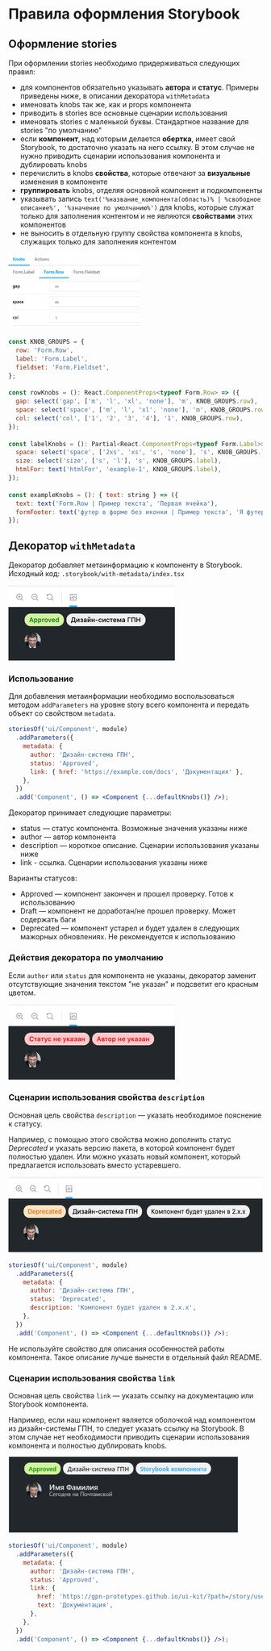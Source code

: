 # Правила оформления Storybook

## Оформление stories

При оформлении stories необходимо придерживаться следующих правил:

- для компонентов обязательно указывать **автора** и **статус**. Примеры приведены ниже, в описании декоратора `withMetadata`
- именовать knobs так же, как и props компонента
- приводить в stories все основные сценарии использования
- именовать stories с маленькой буквы. Стандартное название для stories "по умолчанию"
- если **компонент**, над которым делается **обертка**, имеет свой Storybook, то достаточно указать на него ссылку. В этом случае не нужно приводить сценарии использования компонента и дублировать knobs
- перечислить в knobs **свойства**, которые отвечают за **визуальные** изменения в компоненте
- **группировать** knobs, отделяя основной компонент и подкомпоненты
- указывать запись `text('%название_компонента(область)% | %свободное описание%', '%значение по умолчанию%')` для knobs, которые служат только для заполнения контентом и не являются **свойствами** этих компонентов
- не выносить в отдельную группу свойства компонента в knobs, служащих только для заполнения контентом

<img src="static/storybook/pic-1.png" height="150">

```jsx
const KNOB_GROUPS = {
  row: 'Form.Row',
  label: 'Form.Label',
  fieldset: 'Form.Fieldset',
};

const rowKnobs = (): React.ComponentProps<typeof Form.Row> => ({
  gap: select('gap', ['m', 'l', 'xl', 'none'], 'm', KNOB_GROUPS.row),
  space: select('space', ['m', 'l', 'xl', 'none'], 'm', KNOB_GROUPS.row),
  col: select('col', ['1', '2', '3', '4'], '1', KNOB_GROUPS.row),
});

const labelKnobs = (): Partial<React.ComponentProps<typeof Form.Label>> => ({
  space: select('space', ['2xs', 'xs', 's', 'none'], 's', KNOB_GROUPS.label),
  size: select('size', ['s', 'l'], 's', KNOB_GROUPS.label),
  htmlFor: text('htmlFor', 'example-1', KNOB_GROUPS.label),
});

const exampleKnobs = (): { text: string } => ({
  text: text('Form.Row | Пример текста', 'Первая ячейка'),
  formFooter: text('футер в форме без иконки | Пример текста', 'Я футер'),
});
```

## Декоратор `withMetadata`

Декоратор добавляет метаинформацию к компоненту в Storybook.
Исходный код: `.storybook/with-metadata/index.tsx`

<img src="static/with-metadata/pic-1.png" height="150">

### Использование

Для добавления метаинформации необходимо воспользоваться методом `addParameters` на уровне story всего компонента и передать объект со свойством `metadata`.

```jsx
storiesOf('ui/Component', module)
  .addParameters({
    metadata: {
      author: 'Дизайн-система ГПН',
      status: 'Approved',
      link: { href: 'https://example.com/docs', 'Документация' },
    },
  })
  .add('Component', () => <Component {...defaultKnobs()} />);
```

Декоратор принимает следующие параметры:

- status — статус компонента. Возможные значения указаны ниже
- author — автор компонента
- description — короткое описание. Сценарии использования указаны ниже
- link - ссылка. Сценарии использования указаны ниже

Варианты статусов:

- Approved — компонент закончен и прошел проверку. Готов к использованию
- Draft — компонент не доработан/не прошел проверку. Может содержать баги
- Deprecated — компонент устарел и будет удален в следующих мажорных обновлениях. Не рекомендуется к использованию

### Действия декоратора по умолчанию

Если `author` или `status` для компонента не указаны, декоратор заменит отсутствующие значения текстом "не указан" и подсветит его красным цветом.

<img src="static/with-metadata/pic-4.png" height="150">

### Сценарии использования свойства `description`

Основная цель свойства `description` — указать необходимое пояснение к статусу.

Например, с помощью этого свойства можно дополнить статус _Deprecated_ и указать версию пакета, в которой компонент будет полностью удален. Или можно указать новый компонент, который предлагается использовать вместо устаревшего.

<img src="static/with-metadata/pic-2.png" height="150">

```jsx
storiesOf('ui/Component', module)
  .addParameters({
    metadata: {
      author: 'Дизайн-система ГПН',
      status: 'Deprecated',
      description: 'Компонент будет удален в 2.x.x',
    },
  })
  .add('Component', () => <Component {...defaultKnobs()} />);
```

Не используйте свойство для описания особенностей работы компонента. Такое описание лучше вынести в отдельный файл README.

### Сценарии использования свойства `link`

Основная цель свойства `link` — указать ссылку на документацию или Storybook компонента.

Например, если наш компонент является оболочкой над компонентом из дизайн-системы ГПН, то следует указать ссылку на Storybook. В этом случае нет необходимости приводить сценарии использования компонента и полностью дублировать knobs.

<img src="static/with-metadata/pic-5.png" height="150">

```jsx
storiesOf('ui/Component', module)
  .addParameters({
    metadata: {
      author: 'Дизайн-система ГПН',
      status: 'Approved',
      link: {
        href: 'https://gpn-prototypes.github.io/ui-kit/?path=/story/user',
        text: 'Документация',
      },
    },
  })
  .add('Component', () => <Component {...defaultKnobs()} />);
```
